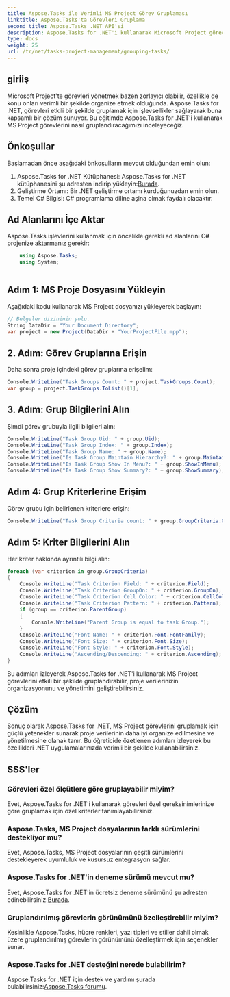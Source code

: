 ```yaml
---
title: Aspose.Tasks ile Verimli MS Project Görev Gruplaması
linktitle: Aspose.Tasks'ta Görevleri Gruplama
second_title: Aspose.Tasks .NET API'si
description: Aspose.Tasks for .NET'i kullanarak Microsoft Project görevlerini etkili bir şekilde nasıl gruplandıracağınızı öğrenin.
type: docs
weight: 25
url: /tr/net/tasks-project-management/grouping-tasks/
---
```

## giriiş
Microsoft Project'te görevleri yönetmek bazen zorlayıcı olabilir, özellikle de konu onları verimli bir şekilde organize etmek olduğunda. Aspose.Tasks for .NET, görevleri etkili bir şekilde gruplamak için işlevsellikler sağlayarak buna kapsamlı bir çözüm sunuyor. Bu eğitimde Aspose.Tasks for .NET'i kullanarak MS Project görevlerini nasıl gruplandıracağımızı inceleyeceğiz.
## Önkoşullar
Başlamadan önce aşağıdaki önkoşulların mevcut olduğundan emin olun:
1.  Aspose.Tasks for .NET Kütüphanesi: Aspose.Tasks for .NET kütüphanesini şu adresten indirip yükleyin:[Burada](https://releases.aspose.com/tasks/net/).
2. Geliştirme Ortamı: Bir .NET geliştirme ortamı kurduğunuzdan emin olun.
3. Temel C# Bilgisi: C# programlama diline aşina olmak faydalı olacaktır.

## Ad Alanlarını İçe Aktar
Aspose.Tasks işlevlerini kullanmak için öncelikle gerekli ad alanlarını C# projenize aktarmanız gerekir:
```csharp
    using Aspose.Tasks;
    using System;
    
```
## Adım 1: MS Proje Dosyasını Yükleyin
Aşağıdaki kodu kullanarak MS Project dosyanızı yükleyerek başlayın:
```csharp
// Belgeler dizininin yolu.
String DataDir = "Your Document Directory";
var project = new Project(DataDir + "YourProjectFile.mpp");
```
## 2. Adım: Görev Gruplarına Erişin
Daha sonra proje içindeki görev gruplarına erişelim:
```csharp
Console.WriteLine("Task Groups Count: " + project.TaskGroups.Count);
var group = project.TaskGroups.ToList()[1];
```
## 3. Adım: Grup Bilgilerini Alın
Şimdi görev grubuyla ilgili bilgileri alın:
```csharp
Console.WriteLine("Task Group Uid: " + group.Uid);
Console.WriteLine("Task Group Index: " + group.Index);
Console.WriteLine("Task Group Name: " + group.Name);
Console.WriteLine("Is Task Group Maintain Hierarchy?: " + group.MaintainHierarchy);
Console.WriteLine("Is Task Group Show In Menu?: " + group.ShowInMenu);
Console.WriteLine("Is Task Group Show Summary?: " + group.ShowSummary);
```
## Adım 4: Grup Kriterlerine Erişim
Görev grubu için belirlenen kriterlere erişin:
```csharp
Console.WriteLine("Task Group Criteria count: " + group.GroupCriteria.Count);
```
## Adım 5: Kriter Bilgilerini Alın
Her kriter hakkında ayrıntılı bilgi alın:
```csharp
foreach (var criterion in group.GroupCriteria)
{
    Console.WriteLine("Task Criterion Field: " + criterion.Field);
    Console.WriteLine("Task Criterion GroupOn: " + criterion.GroupOn);
    Console.WriteLine("Task Criterion Cell Color: " + criterion.CellColor);
    Console.WriteLine("Task Criterion Pattern: " + criterion.Pattern);
    if (group == criterion.ParentGroup)
    {
        Console.WriteLine("Parent Group is equal to task Group.");
    }
    Console.WriteLine("Font Name: " + criterion.Font.FontFamily);
    Console.WriteLine("Font Size: " + criterion.Font.Size);
    Console.WriteLine("Font Style: " + criterion.Font.Style);
    Console.WriteLine("Ascending/Descending: " + criterion.Ascending);
}
```
Bu adımları izleyerek Aspose.Tasks for .NET'i kullanarak MS Project görevlerini etkili bir şekilde gruplandırabilir, proje verilerinizin organizasyonunu ve yönetimini geliştirebilirsiniz.

## Çözüm
Sonuç olarak Aspose.Tasks for .NET, MS Project görevlerini gruplamak için güçlü yetenekler sunarak proje verilerinin daha iyi organize edilmesine ve yönetilmesine olanak tanır. Bu öğreticide özetlenen adımları izleyerek bu özellikleri .NET uygulamalarınızda verimli bir şekilde kullanabilirsiniz.
## SSS'ler
### Görevleri özel ölçütlere göre gruplayabilir miyim?
Evet, Aspose.Tasks for .NET'i kullanarak görevleri özel gereksinimlerinize göre gruplamak için özel kriterler tanımlayabilirsiniz.
### Aspose.Tasks, MS Project dosyalarının farklı sürümlerini destekliyor mu?
Evet, Aspose.Tasks, MS Project dosyalarının çeşitli sürümlerini destekleyerek uyumluluk ve kusursuz entegrasyon sağlar.
### Aspose.Tasks for .NET'in deneme sürümü mevcut mu?
 Evet, Aspose.Tasks for .NET'in ücretsiz deneme sürümünü şu adresten edinebilirsiniz:[Burada](https://releases.aspose.com/).
### Gruplandırılmış görevlerin görünümünü özelleştirebilir miyim?
Kesinlikle Aspose.Tasks, hücre renkleri, yazı tipleri ve stiller dahil olmak üzere gruplandırılmış görevlerin görünümünü özelleştirmek için seçenekler sunar.
### Aspose.Tasks for .NET desteğini nerede bulabilirim?
 Aspose.Tasks for .NET için destek ve yardımı şurada bulabilirsiniz:[Aspose.Tasks forumu](https://forum.aspose.com/c/tasks/15).